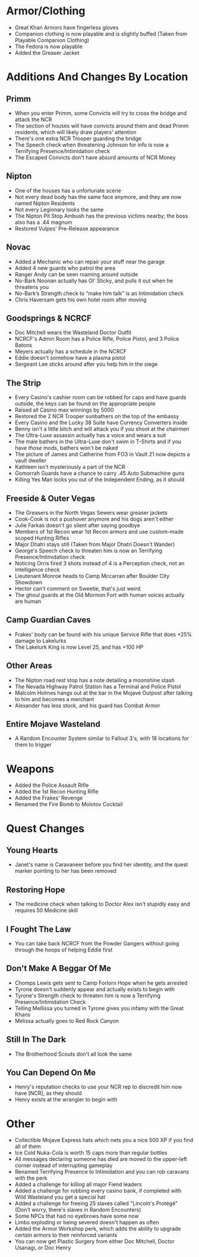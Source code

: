# Armor/Clothing
 - Great Khan Armors have fingerless gloves
 - Companion clothing is now playable and is slightly buffed (Taken from Playable Companion Clothing﻿)
 - The Fedora is now playable
 - Added the Greaser Jacket

# Additions And Changes By Location
 
## Primm
 - When you enter Primm, some Convicts will try to cross the bridge and attack the NCR
 - The section of houses will have convicts around them and dead Primm residents, which will likely draw players' attention
 - There's one extra NCR Trooper guarding the bridge
 - The Speech check when threatening Johnson for info is now a Terrifying Presence/Intimidation check
 - The Escaped Convicts don't have absurd amounts of NCR Money

## Nipton
 - One of the houses has a unfortunate scene
 - Not every dead body has the same face anymore, and they are now named Nipton Residents
 - Not every Legionary looks the same
 - The Nipton Pit Stop Ambush has the previous victims nearby; the boss also has a .44 magnum
 - Restored Vulpes' Pre-Release appearance

## Novac
 - Added a Mechanic who can repair your stuff near the garage
 - Added 4 new guards who patrol the area
 - Ranger Andy can be seen roaming around outside
 - No-Bark Noonan actually has Ol' Sticky, and pulls it out when he threatens you
 - No-Bark’s Strength check to “make him talk” is an Intimidation check
 - Chris Haversam gets his own hotel room after moving

## Goodsprings & NCRCF
 - Doc Mitchell wears the Wasteland Doctor Outfit
 - NCRCF's Admin Room has a Police Rifle, Police Pistol, and 3 Police Batons
 - Meyers actually has a schedule in the NCRCF
 - Eddie doesn't somehow have a plasma pistol
 - Sergeant Lee sticks around after you help him in the siege

## The Strip
 - Every Casino's cashier room can be robbed for caps and have guards outside, the keys can be found on the appropriate people
 - Raised all Casino max winnings by 5000
 - Restored the 2 NCR Trooper sunbathers on the top of the embassy
 - Every Casino and the Lucky 38 Suite have Currency Converters inside
 - Benny isn't a little bitch and will attack you if you shoot at the chairmen
 - The Ultra-Luxe assassin actually has a voice and wears a suit
 - The male bathers in the Ultra-Luxe don't swim in T-Shirts and if you have _those_ mods, bathers won't be naked
 - The picture of James and Catherine from FO3 in Vault 21 now depicts a vault dweller
 - Kathleen isn't mysteriously a part of the NCR
 - Gomorrah Guards have a chance to carry .45 Auto Submachine guns
 - Killing Yes Man locks you out of the Independent Ending, as it should
 
## Freeside & Outer Vegas
 - The Greasers in the North Vegas Sewers wear greaser jackets
 - Cook-Cook is not a pushover anymore and his dogs aren't either
 - Julie Farkas doesn't go silent after saying goodbye
 - Members of 1st Recon wear 1st Recon armors and use custom-made scoped Hunting Rifles
 - Major Dhatri stays still (Taken from Major Dhatri Doesn't Wander﻿)
 - George's Speech check to threaten him is now an Terrifying Presence/Intimidation check
 - Noticing Orris fired 3 shots instead of 4 is a Perception check, not an Intelligence check
 - Lieutenant Monroe heads to Camp Mccarran after Boulder City Showdown
 - Hector can't comment on Sweetie, that's just weird
 - The ghoul guards at the Old Mormon Fort with human voices actually are human
 
## Camp Guardian Caves
 - Frakes' body can be found with his unique Service Rifle that does +25% damage to Lakelurks
 - The Lakelurk King is now Level 25, and has +100 HP

## Other Areas
 - The Nipton road rest stop has a note detailing a moonshine stash
 - The Nevada Highway Patrol Station has a Terminal and Police Pistol
 - Malcolm Holmes hangs out at the bar in the Mojave Outpost after talking to him and becomes a merchant
 - Alexander has less stock, and his guard has Combat Armor
 
## Entire Mojave Wasteland
 - A Random Encounter System similar to Fallout 3's, with 18 locations for them to trigger

# Weapons
 - Added the Police Assault Rifle
 - Added the 1st Recon Hunting Rifle
 - Added the Frakes' Revenge
 - Renamed the Fire Bomb to Molotov Cocktail

# Quest Changes

## Young Hearts
 - Janet's name is Caravaneer before you find her identity, and the quest marker pointing to her has been removed
 
## Restoring Hope
 - The medicine check when talking to Doctor Alex isn't stupidly easy and requires 50 Medicine skill
  
## I Fought The Law
 - You can take back NCRCF from the Powder Gangers without going through the hoops of helping Eddie first
  
## Don't Make A Beggar Of Me
 - Chomps Lewis gets sent to Camp Forlorn Hope when he gets arrested
 - Tyrone doesn't suddenly appear and actually exists to begin with
 - Tyrone's Strength check to threaten him is now a Terrifying Presence/Intimidation Check
 - Telling Mellissa you turned in Tyrone gives you infamy with the Great Khans
 - Melissa actually goes to Red Rock Canyon
  
## Still In The Dark
 - The Brotherhood Scouts don't all look the same
 
## You Can Depend On Me
 - Henry's reputation checks to use your NCR rep to discredit him now have [NCR], as they should
 - Henry exists at the wrangler to begin with

# Other
 - Collectible Mojave Express hats which nets you a nice 500 XP if you find all of them
 - Ice Cold Nuka-Cola is worth 15 caps more than regular bottles
 - All messages declaring someone has died are moved to the upper-left corner instead of interrupting gameplay
 - Renamed Terrifying Presence to Intimidation and you can rob caravans with the perk
 - Added a challenge for killing all major Fiend leaders
 - Added a challenge for robbing every casino bank, if completed with Wild Wasteland you get a special hat
 - Added a challenge for freeing 25 slaves called "Lincoln's Protégé" (Don't worry, there's slaves in Random Encounters)
 - Some NPCs that had no eyebrows have some now
 - Limbs exploding or being severed doesn't happen as often
 - Added the Armor Workshop perk, which adds the ability to upgrade certain armors to their reinforced variants
 - You can now get Plastic Surgery from either Doc Mitchell, Doctor Usanagi, or Doc Henry
